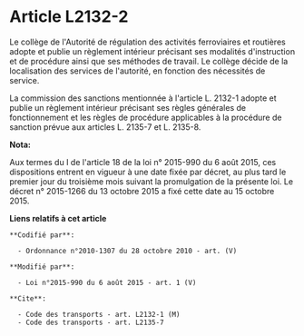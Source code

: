 # Article L2132-2

Le collège de l'Autorité de régulation des activités ferroviaires et routières adopte et publie un règlement intérieur
précisant ses modalités d'instruction et de procédure ainsi que ses méthodes de travail. Le collège décide de la localisation
des services de l'autorité, en fonction des nécessités de service. 

La commission des sanctions mentionnée à l'article L. 2132-1 adopte et publie un règlement intérieur précisant ses règles
générales de fonctionnement et les règles de procédure applicables à la procédure de sanction prévue aux articles L. 2135-7
et L. 2135-8.

**Nota:**

Aux termes du I de l'article 18 de la loi n° 2015-990 du 6 août 2015, ces dispositions entrent en vigueur à une date fixée
par décret, au plus tard le premier jour du troisième mois suivant la promulgation de la présente loi. Le décret n° 2015-1266
du 13 octobre 2015 a fixé cette date au 15 octobre 2015.

**Liens relatifs à cet article**

	**Codifié par**:

	  - Ordonnance n°2010-1307 du 28 octobre 2010 - art. (V)

	**Modifié par**:

	  - Loi n°2015-990 du 6 août 2015 - art. 1 (V)

	**Cite**:

	  - Code des transports - art. L2132-1 (M)
	  - Code des transports - art. L2135-7

